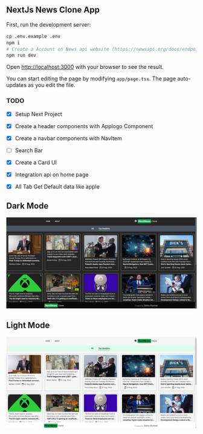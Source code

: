 ## NextJs News Clone App

First, run the development server:

```bash
cp .env.example .env
npm i
# Create a Account on News api website (https://newsapi.org/docs/endpoint)
npm run dev
```

Open [http://localhost:3000](http://localhost:3000) with your browser to see the result.

You can start editing the page by modifying `app/page.tsx`. The page auto-updates as you edit the file.

### TODO
- [x] Setup Next Project
- [x] Create a header components with Applogo Component
- [x] Create a navbar components with NavItem
- [ ] Search Bar
- [x] Create a Card UI
- [x] Integration api on home page
- [x] All Tab Get Default data like apple


## Dark Mode
![Dark Mode](./art/dark_mode.png?raw=true)

## Light Mode
![Light Mode](./art/light_mode.png?raw=true)